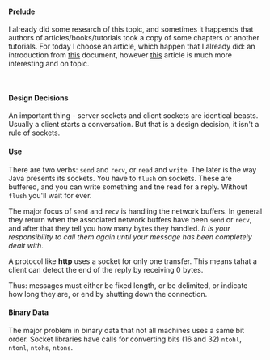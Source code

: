 #### Prelude
I already did some research of this topic, and sometimes it happends that authors of articles/books/tutorials took a copy of some chapters or another tutorials. For today I choose an article, which happen that I already did: an introduction from [this](https://github.com/pvlbzn/Today/blob/2dd52be40d27667679ed6379314d1f1cd5ec0f21/Apr6/unix_server_socket_client_socket.md) document, however [this](https://docs.python.org/3/howto/sockets.html) article is much more interesting and on topic.

<br>

#### Design Decisions
An important thing - server sockets and client sockets are identical beasts. Usually a client starts a conversation. But that is a design decision, it isn't a rule of sockets.

#### Use
There are two verbs: `send` and `recv`, or `read` and `write`. The later is the way Java presents its sockets. You have to `flush` on sockets. These are buffered, and you can write something and tne read for a reply. Without `flush` you'll wait for ever.

The major focus of `send` and `recv` is handling the network buffers. In general they return when the associated network buffers have been `send` or `recv`, and after that they tell you how many bytes they handled. *It is your responsibility to call them again until your message has been completely dealt with*.

A protocol like **http** uses a socket for only one transfer. This means tahat a client can detect the end of the reply by receiving 0 bytes.

Thus: messages must either be fixed length, or be delimited, or indicate how long they are, or end by shutting down the connection.

#### Binary Data
The major problem in binary data that not all machines uses a same bit order. Socket libraries have calls for converting bits (16 and 32) `ntohl`, `ntonl`, `ntohs`, `ntons`.

